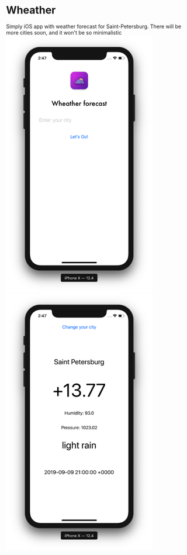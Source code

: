 # Wheather
Simply iOS app with weather forecast for Saint-Petersburg.
There will be more cities soon, and it won't be so minimalistic
<img src="example.png" alt="wheather" width="400"/>
<img src="exmpe_2nd.png" alt="wheather" width="400"/>
